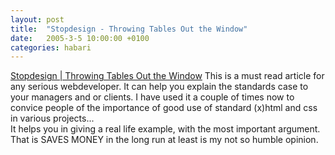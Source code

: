 ```yaml
---
layout: post
title:  "Stopdesign - Throwing Tables Out the Window"
date:   2005-3-5 10:00:00 +0100
categories: habari
---
```

<a href="http://www.stopdesign.com/articles/throwing_tables/">Stopdesign | Throwing Tables Out the Window</a>
This is a must read article for any serious webdeveloper. It can help you explain the standards case to your managers and or clients. I have used it a couple of times now to convice people of the importance of good use of standard (x)html and css in various projects...<br />
It helps you in giving a real life example, with the most important argument. That is SAVES MONEY in the long run at least is my not so humble opinion.